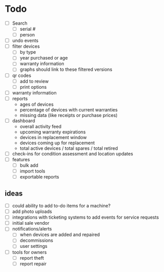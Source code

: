 # Todo

- [ ] Search
  - [ ] serial #
  - [ ] person
- [ ] undo events
- [ ] filter devices
  - [ ] by type
  - [ ] year purchased or age
  - [ ] warranty information
  - [ ] graphs should link to these filtered versions
- [ ] qr codes
  - [ ] add to review
  - [ ] print options
- [ ] warranty information
- [ ] reports
  - ages of devices
  - percentage of devices with current warranties
  - missing data (like receipts or purchase prices)
- [ ] dashboard
  - overall activity feed
  - upcoming warranty expirations
  - devices in replacement window
  - devices coming up for replacement
  - total active devices / total spares / total retired
- [ ] check-ins for condition assessment and location updates
- [ ] features
  - [ ] bulk add
  - [ ] import tools
  - [ ] exportable reports

## ideas

  - [ ] could ability to add to-do items for a machine?
  - [ ] add photo uploads
  - [ ] integrations with ticketing systems to add events for service requests
  - [ ] initial sale vendor
  - [ ] notifications/alerts
    - [ ] when devices are added and repaired
    - [ ] decommissions
    - [ ] user settings
  - [ ] tools for owners
    - [ ] report theft
    - [ ] report repair

